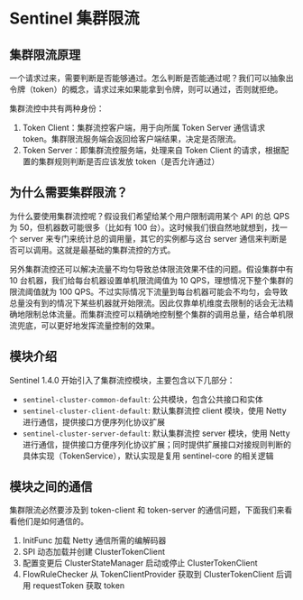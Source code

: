 # Sentinel 集群限流

## 集群限流原理
一个请求过来，需要判断是否能够通过。怎么判断是否能通过呢？我们可以抽象出令牌（token）的概念，请求过来如果能拿到令牌，则可以通过，否则就拒绝。

集群流控中共有两种身份：

1. Token Client：集群流控客户端，用于向所属 Token Server 通信请求 token。集群限流服务端会返回给客户端结果，决定是否限流。
2. Token Server：即集群流控服务端，处理来自 Token Client 的请求，根据配置的集群规则判断是否应该发放 token（是否允许通过）

## 为什么需要集群限流？
为什么要使用集群流控呢？假设我们希望给某个用户限制调用某个 API 的总 QPS 为 50，但机器数可能很多（比如有 100 台）。这时候我们很自然地就想到，找一个 server 来专门来统计总的调用量，其它的实例都与这台 server 通信来判断是否可以调用。这就是最基础的集群流控的方式。

另外集群流控还可以解决流量不均匀导致总体限流效果不佳的问题。假设集群中有 10 台机器，我们给每台机器设置单机限流阈值为 10 QPS，理想情况下整个集群的限流阈值就为 100 QPS。不过实际情况下流量到每台机器可能会不均匀，会导致总量没有到的情况下某些机器就开始限流。因此仅靠单机维度去限制的话会无法精确地限制总体流量。而集群流控可以精确地控制整个集群的调用总量，结合单机限流兜底，可以更好地发挥流量控制的效果。

## 模块介绍
Sentinel 1.4.0 开始引入了集群流控模块，主要包含以下几部分：

* `sentinel-cluster-common-default`: 公共模块，包含公共接口和实体
* `sentinel-cluster-client-default`: 默认集群流控 client 模块，使用 Netty 进行通信，提供接口方便序列化协议扩展
* `sentinel-cluster-server-default`: 默认集群流控 server 模块，使用 Netty 进行通信，提供接口方便序列化协议扩展；同时提供扩展接口对接规则判断的具体实现（TokenService），默认实现是复用 sentinel-core 的相关逻辑

## 模块之间的通信
集群限流必然要涉及到 token-client 和 token-server 的通信问题，下面我们来看看他们是如何通信的。

1. InitFunc 加载 Netty 通信所需的编解码器
2. SPI 动态加载并创建 ClusterTokenClient
3. 配置变更后 ClusterStateManager 启动或停止 ClusterTokenClient
4. FlowRuleChecker 从 TokenClientProvider 获取到 ClusterTokenClient 后调用 requestToken 获取 token






